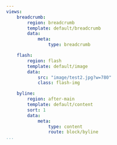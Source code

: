 ```yaml
---
views:
    breadcrumb:
        region: breadcrumb
        template: default/breadcrumb
        data:
            meta:
                type: breadcrumb

    flash:
        region: flash
        template: default/image
        data:
            src: "image/test2.jpg?w=780"
            class: flash-img

    byline:
        region: after-main
        template: default/content
        sort: 1
        data:
            meta:
                type: content
                route: block/byline
...
```

